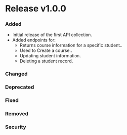 # Release v1.0.0

### Added
- Initial release of the first API collection.
- Added endpoints for:
  - Returns course information for a specific student..
  - Used to Create a course..
  - Updating student information.
  - Deleting a student record.

### Changed

### Deprecated

### Fixed

### Removed

### Security

